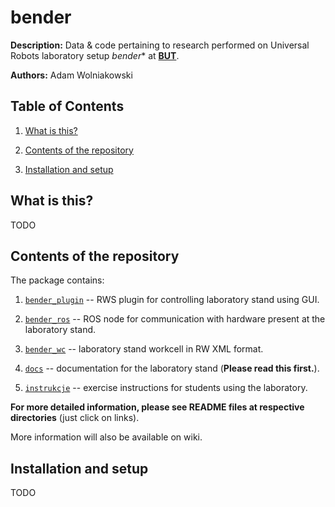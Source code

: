 bender
======
**Description:** Data &amp; code pertaining to research performed on Universal Robots laboratory setup *bender** at [**BUT**][but].

**Authors:** Adam Wolniakowski


Table of Contents
-----------------

1. [What is this?](#what-is-this)

2. [Contents of the repository](#contents-of-the-repository)

3. [Installation and setup](#installation-and-setup)


What is this?
-------------
TODO


Contents of the repository
--------------------------
The package contains:

1. [`bender_plugin`](bender_plugin/README.md) -- RWS plugin for controlling laboratory stand using GUI.

2. [`bender_ros`](bender_ros/README.md) -- ROS node for communication with hardware present at the laboratory stand.

3. [`bender_wc`](bender_wc/README.md) -- laboratory stand workcell in RW XML format.

4. [`docs`](docs/README.md) -- documentation for the laboratory stand (**Please read this first.**).

5. [`instrukcje`](instrukcje/README.md) -- exercise instructions for students using the laboratory.

**For more detailed information, please see README files at respective directories** (just click on links).

More information will also be available on wiki.


Installation and setup
----------------------
TODO


[but]: http://pb.edu.pl "Białystok University of Technology"
